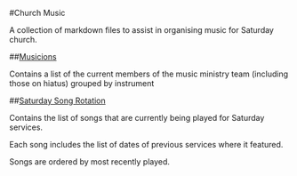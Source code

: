 #Church Music

A collection of markdown files to assist in organising music for Saturday church.

##[Musicions](./Musicians.md)

Contains a list of the current members of the music ministry team (including those on hiatus) grouped by instrument

##[Saturday Song Rotation](./Saturday%20Song%20Rotation.md)

Contains the list of songs that are currently being played for Saturday services.

Each song includes the list of dates of previous services where it featured.

Songs are ordered by most recently played.
